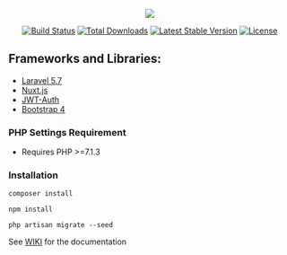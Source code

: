 <p align="center"><img src="https://laravel.com/assets/img/components/logo-laravel.svg"></p>

<p align="center">
<a href="https://travis-ci.org/laravel/framework"><img src="https://travis-ci.org/laravel/framework.svg" alt="Build Status"></a>
<a href="https://packagist.org/packages/laravel/framework"><img src="https://poser.pugx.org/laravel/framework/d/total.svg" alt="Total Downloads"></a>
<a href="https://packagist.org/packages/laravel/framework"><img src="https://poser.pugx.org/laravel/framework/v/stable.svg" alt="Latest Stable Version"></a>
<a href="https://packagist.org/packages/laravel/framework"><img src="https://poser.pugx.org/laravel/framework/license.svg" alt="License"></a>
</p>

## Frameworks and Libraries:

- [Laravel 5.7](https://laravel.com/docs/5.7)
- [Nuxt.js](https://nuxtjs.org/)
- [JWT-Auth](https://github.com/tymondesigns/jwt-auth/wiki)
- [Bootstrap 4](http://getbootstrap.com/)

### PHP Settings Requirement

- Requires PHP >=7.1.3


### Installation


	composer install

	npm install

	php artisan migrate --seed


See [WIKI](https://documenter.getpostman.com/view/1412838/RWgnYgR2) for the documentation

